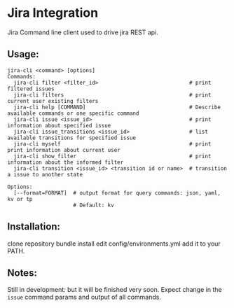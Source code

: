 # Jira Integration

Jira Command line client used to drive jira REST api.

## Usage:
```
jira-cli <command> [options]
Commands:
  jira-cli filter <filter_id>                             # print filtered issues
  jira-cli filters                                        # print current user existing filters
  jira-cli help [COMMAND]                                 # Describe available commands or one specific command
  jira-cli issue <issue_id>                               # print information about specified issue
  jira-cli issue_transitions <issue_id>                   # list available transitions for specified issue
  jira-cli myself                                         # print print information about current user
  jira-cli show_filter                                    # print information about the informed filter
  jira-cli transition <issue_id> <transition id or name>  # transition a issue to another state

Options:
  [--format=FORMAT]  # output format for query commands: json, yaml, kv or tp
                     # Default: kv
```

## Installation:

clone repository
bundle install
edit config/environments.yml
add it to your PATH.

## Notes:
Still in development: but it will be finished very soon.
Expect change in the `issue` command params and output of all commands.
